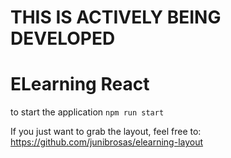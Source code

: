 # THIS IS ACTIVELY BEING DEVELOPED

# ELearning React

to start the application
`npm run start`


If you just want to grab the layout, feel free to:
https://github.com/junibrosas/elearning-layout
